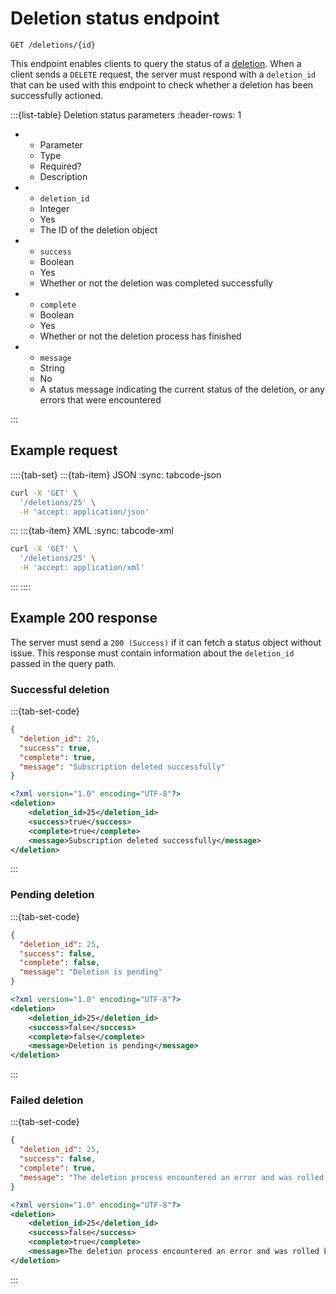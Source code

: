 # Deletion status endpoint

```text
GET /deletions/{id}
```

This endpoint enables clients to query the status of a [deletion](delete.md). When a client sends a `DELETE` request, the server must respond with a `deletion_id` that can be used with this endpoint to check whether a deletion has been successfully actioned.

:::{list-table} Deletion status parameters
:header-rows: 1

* - Parameter
   - Type
   - Required?
   - Description
* - `deletion_id`
   - Integer
   - Yes
   - The ID of the deletion object
* - `success`
   - Boolean
   - Yes
   - Whether or not the deletion was completed successfully
* - `complete`
   - Boolean
   - Yes
   - Whether or not the deletion process has finished
* - `message`
   - String
   - No
   - A status message indicating the current status of the deletion, or any errors that were encountered

:::

## Example request

::::{tab-set}
:::{tab-item} JSON
:sync: tabcode-json

```bash
curl -X 'GET' \
  '/deletions/25' \
  -H 'accept: application/json'
```

:::
:::{tab-item} XML
:sync: tabcode-xml

```bash
curl -X 'GET' \
  '/deletions/25' \
  -H 'accept: application/xml'
```

:::
::::

## Example 200 response

The server must send a  `200 (Success)` if it can fetch a status object without issue. This response must contain information about the `deletion_id` passed in the query path.

### Successful deletion

:::{tab-set-code}

```json
{
  "deletion_id": 25,
  "success": true,
  "complete": true,
  "message": "Subscription deleted successfully"
}
```

```xml
<?xml version="1.0" encoding="UTF-8"?>
<deletion>
	<deletion_id>25</deletion_id>
	<success>true</success>
	<complete>true</complete>
	<message>Subscription deleted successfully</message>
</deletion>
```

:::

### Pending deletion

:::{tab-set-code}

```json
{
  "deletion_id": 25,
  "success": false,
  "complete": false,
  "message": "Deletion is pending"
}
```

```xml
<?xml version="1.0" encoding="UTF-8"?>
<deletion>
	<deletion_id>25</deletion_id>
	<success>false</success>
	<complete>false</complete>
	<message>Deletion is pending</message>
</deletion>
```

:::

### Failed deletion

:::{tab-set-code}

```json
{
  "deletion_id": 25,
  "success": false,
  "complete": true,
  "message": "The deletion process encountered an error and was rolled back"
}
```

```xml
<?xml version="1.0" encoding="UTF-8"?>
<deletion>
	<deletion_id>25</deletion_id>
	<success>false</success>
	<complete>true</complete>
	<message>The deletion process encountered an error and was rolled back</message>
</deletion>
```

:::
